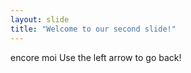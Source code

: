 ```yaml
---
layout: slide
title: "Welcome to our second slide!"
---
```

encore moi
Use the left arrow to go back!
